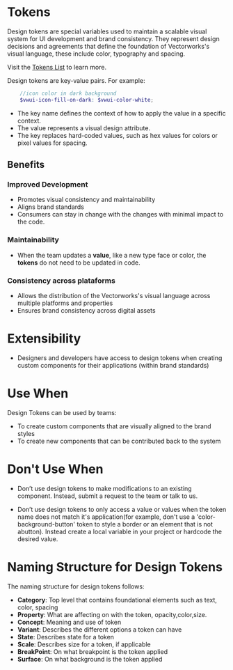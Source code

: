 # Tokens
Design tokens are special variables used to maintain a scalable visual system for UI development and brand consistency. They represent design decisions and agreements that define the foundation of Vectorworks's visual language, these include color, typography and spacing.

Visit the [Tokens List](/tokens/tokens) to learn more.

Design tokens are key-value pairs. For example:

```scss
    //icon color in dark background 
    $vwui-icon-fill-on-dark: $vwui-color-white;
```
- The key name defines the context of how to apply the value in a specific context.
- The value represents a visual design attribute.
- The key replaces hard-coded values, such as hex values for colors or pixel values for spacing.

## Benefits
### Improved Development
- Promotes visual consistency and maintainability
- Aligns brand standards
- Consumers can stay in change with the changes with minimal impact to the code.
### Maintainability  
- When the team updates a **value**, like a new type face or color, the **tokens** do not need to be updated in 
code.

### Consistency across plataforms
- Allows the distribution of the Vectorworks's visual language across multiple platforms and properties
- Ensures brand consistency across digital assets

# Extensibility
- Designers and developers have access to design tokens when creating custom components for their applications (within brand standards)  
# Use When
Design Tokens can be used by teams:
- To create custom components that are visually aligned to the brand styles
- To create new components that can be contributed back to the system
# Don't Use When

- Don’t use design tokens to make modifications to an existing component. Instead, submit a request 
to the team or talk to us.

- Don’t use design tokens to only access a value or values when the token name does not match it's application(for example, don't use a 'color-background-button' token to style a border or an element that is not abutton). Instead create a local variable in your project or hardcode the desired value.

# Naming Structure for Design Tokens

The naming structure for design tokens follows:
- **Category**: Top level that contains foundational elements such as text, color, spacing
- **Property**: What are affecting on with the token, opacity,color,size.
- **Concept**: Meaning and use of  token
- **Variant**: Describes the different options a token can have
- **State**: Describes state for a token
- **Scale**: Describes size for a token, if applicable
- **BreakPoint**: On what breakpoint is the token applied
- **Surface**: On what background is the token applied